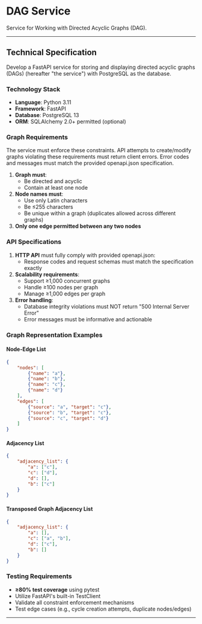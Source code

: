 # DAG Service

Service for Working with Directed Acyclic Graphs (DAG).

---

## Technical Specification

Develop a FastAPI service for storing and displaying directed acyclic graphs (DAGs) (hereafter "the service") with PostgreSQL as the database.  

### Technology Stack  

* **Language**: Python 3.11  
* **Framework**: FastAPI  
* **Database**: PostgreSQL 13  
* **ORM**: SQLAlchemy 2.0+ permitted (optional)  

### Graph Requirements  

The service must enforce these constraints. API attempts to create/modify graphs violating these requirements must return client errors. Error codes and messages must match the provided openapi.json specification.  

1. **Graph must**:  
    - Be directed and acyclic  
    - Contain at least one node  
2. **Node names must**:  
    - Use only Latin characters  
    - Be ≤255 characters  
    - Be unique within a graph (duplicates allowed across different graphs)  
3. **Only one edge permitted between any two nodes**  

### API Specifications  

1. **HTTP API** must fully comply with provided openapi.json:  
    - Response codes and request schemas must match the specification exactly  
2. **Scalability requirements**:  
    - Support ≥1,000 concurrent graphs  
    - Handle ≥100 nodes per graph  
    - Manage ≥1,000 edges per graph  
3. **Error handling**:  
    - Database integrity violations must NOT return "500 Internal Server Error"  
    - Error messages must be informative and actionable  

### Graph Representation Examples  

#### Node-Edge List  
```json  
{  
    "nodes": [  
        {"name": "a"},  
        {"name": "b"},  
        {"name": "c"},  
        {"name": "d"}  
    ],  
    "edges": [  
        {"source": "a", "target": "c"},  
        {"source": "b", "target": "c"},  
        {"source": "c", "target": "d"}  
    ]  
}  
```

#### Adjacency List  
```json  
{  
    "adjacency_list": {  
        "a": ["c"],  
        "c": ["d"],  
        "d": [],  
        "b": ["c"]  
    }  
}  
```

#### Transposed Graph Adjacency List  
```json  
{  
    "adjacency_list": {  
        "a": [],  
        "c": ["a", "b"],  
        "d": ["c"],  
        "b": []  
    }  
}  
```

### Testing Requirements  

- **≥80% test coverage** using pytest  
- Utilize FastAPI's built-in TestClient  
- Validate all constraint enforcement mechanisms  
- Test edge cases (e.g., cycle creation attempts, duplicate nodes/edges)  

---

